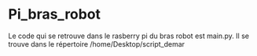 # Pi_bras_robot

Le code qui se retrouve dans le rasberry pi du bras robot est main.py. Il se trouve dans le répertoire /home/Desktop/script_demar
